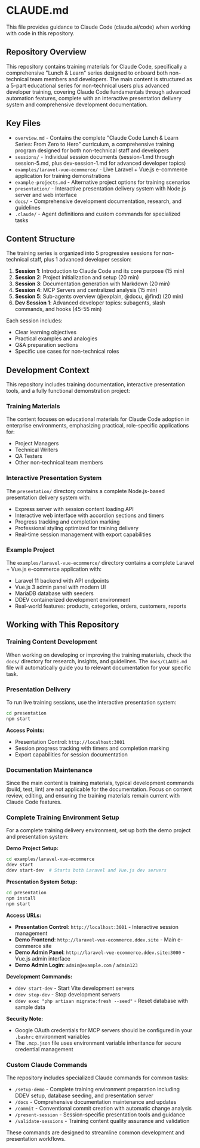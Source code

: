 # CLAUDE.md

This file provides guidance to Claude Code (claude.ai/code) when working with code in this repository.

## Repository Overview

This repository contains training materials for Claude Code, specifically a comprehensive "Lunch & Learn" series designed to onboard both non-technical team members and developers. The main content is structured as a 5-part educational series for non-technical users plus advanced developer training, covering Claude Code fundamentals through advanced automation features, complete with an interactive presentation delivery system and comprehensive development documentation.

## Key Files

- `overview.md` - Contains the complete "Claude Code Lunch & Learn Series: From Zero to Hero" curriculum, a comprehensive training program designed for both non-technical staff and developers
- `sessions/` - Individual session documents (session-1.md through session-5.md, plus dev-session-1.md for advanced developer topics)
- `examples/laravel-vue-ecommerce/` - Live Laravel + Vue.js e-commerce application for training demonstrations
- `example-projects.md` - Alternative project options for training scenarios
- `presentation/` - Interactive presentation delivery system with Node.js server and web interface
- `docs/` - Comprehensive development documentation, research, and guidelines
- `.claude/` - Agent definitions and custom commands for specialized tasks

## Content Structure

The training series is organized into 5 progressive sessions for non-technical staff, plus 1 advanced developer session:

1. **Session 1**: Introduction to Claude Code and its core purpose (15 min)
2. **Session 2**: Project initialization and setup (20 min)
3. **Session 3**: Documentation generation with Markdown (20 min)
4. **Session 4**: MCP Servers and centralized analysis (15 min)
5. **Session 5**: Sub-agents overview (@explain, @docu, @find) (20 min)
6. **Dev Session 1**: Advanced developer topics: subagents, slash commands, and hooks (45-55 min)

Each session includes:
- Clear learning objectives
- Practical examples and analogies
- Q&A preparation sections
- Specific use cases for non-technical roles

## Development Context

This repository includes training documentation, interactive presentation tools, and a fully functional demonstration project:

### Training Materials
The content focuses on educational materials for Claude Code adoption in enterprise environments, emphasizing practical, role-specific applications for:
- Project Managers
- Technical Writers  
- QA Testers
- Other non-technical team members

### Interactive Presentation System
The `presentation/` directory contains a complete Node.js-based presentation delivery system with:
- Express server with session content loading API
- Interactive web interface with accordion sections and timers
- Progress tracking and completion marking
- Professional styling optimized for training delivery
- Real-time session management with export capabilities

### Example Project
The `examples/laravel-vue-ecommerce/` directory contains a complete Laravel + Vue.js e-commerce application with:
- Laravel 11 backend with API endpoints
- Vue.js 3 admin panel with modern UI
- MariaDB database with seeders
- DDEV containerized development environment
- Real-world features: products, categories, orders, customers, reports

## Working with This Repository

### Training Content Development
When working on developing or improving the training materials, check the `docs/` directory for research, insights, and guidelines. The `docs/CLAUDE.md` file will automatically guide you to relevant documentation for your specific task.

### Presentation Delivery
To run live training sessions, use the interactive presentation system:

```bash
cd presentation
npm start
```

**Access Points:**
- Presentation Control: `http://localhost:3001`
- Session progress tracking with timers and completion marking
- Export capabilities for session documentation

### Documentation Maintenance
Since the main content is training materials, typical development commands (build, test, lint) are not applicable for the documentation. Focus on content review, editing, and ensuring the training materials remain current with Claude Code features.

### Complete Training Environment Setup
For a complete training delivery environment, set up both the demo project and presentation system:

**Demo Project Setup:**
```bash
cd examples/laravel-vue-ecommerce
ddev start
ddev start-dev  # Starts both Laravel and Vue.js dev servers
```

**Presentation System Setup:**
```bash
cd presentation
npm install
npm start
```

**Access URLs:**
- **Presentation Control**: `http://localhost:3001` - Interactive session management
- **Demo Frontend**: `http://laravel-vue-ecommerce.ddev.site` - Main e-commerce site
- **Demo Admin Panel**: `http://laravel-vue-ecommerce.ddev.site:3000` - Vue.js admin interface
- **Demo Admin Login**: `admin@example.com` / `admin123`

**Development Commands:**
- `ddev start-dev` - Start Vite development servers
- `ddev stop-dev` - Stop development servers  
- `ddev exec "php artisan migrate:fresh --seed"` - Reset database with sample data

**Security Note:**
- Google OAuth credentials for MCP servers should be configured in your `.bashrc` environment variables
- The `.mcp.json` file uses environment variable inheritance for secure credential management

### Custom Claude Commands
The repository includes specialized Claude commands for common tasks:

- `/setup-demo` - Complete training environment preparation including DDEV setup, database seeding, and presentation server
- `/docs` - Comprehensive documentation maintenance and updates
- `/commit` - Conventional commit creation with automatic change analysis
- `/present-session` - Session-specific presentation tools and guidance
- `/validate-sessions` - Training content quality assurance and validation

These commands are designed to streamline common development and presentation workflows.
